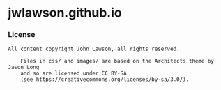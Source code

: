 # jwlawson.github.io

### License

    All content copyright John Lawson, all rights reserved.

		Files in css/ and images/ are based on the Architects theme by Jason Long
		and so are licensed under CC BY-SA
		(see https://creativecommons.org/licenses/by-sa/3.0/).
